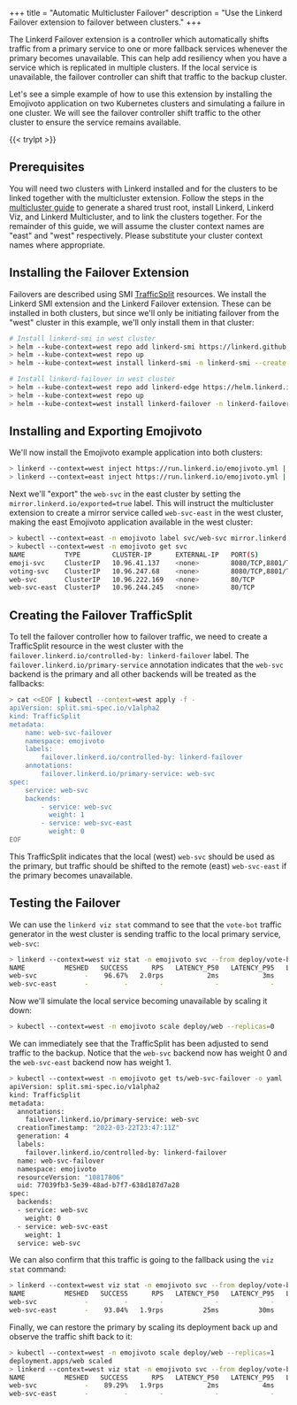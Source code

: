 +++
title = "Automatic Multicluster Failover"
description = "Use the Linkerd Failover extension to failover between clusters."
+++

The Linkerd Failover extension is a controller which automatically shifts
traffic from a primary service to one or more fallback services whenever the
primary becomes unavailable. This can help add resiliency when you have a
service which is replicated in multiple clusters. If the local service is
unavailable, the failover controller can shift that traffic to the backup
cluster.

Let's see a simple example of how to use this extension by installing the
Emojivoto application on two Kubernetes clusters and simulating a failure in
one cluster. We will see the failover controller shift traffic to the other
cluster to ensure the service remains available.

{{< trylpt >}}

## Prerequisites

You will need two clusters with Linkerd installed and for the clusters to be
linked together with the multicluster extension. Follow the steps in the
[multicluster guide](../multicluster/) to generate a shared trust root, install
Linkerd, Linkerd Viz, and Linkerd Multicluster, and to link the clusters
together. For the remainder of this guide, we will assume the cluster context
names are "east" and "west" respectively. Please substitute your cluster
context names where appropriate.

## Installing the Failover Extension

Failovers are described using SMI
[TrafficSplit](https://github.com/servicemeshinterface/smi-spec/blob/main/apis/traffic-split/v1alpha1/traffic-split.md)
resources. We install the Linkerd SMI extension and the Linkerd Failover
extension. These can be installed in both clusters, but since we'll only be
initiating failover from the "west" cluster in this example, we'll only install
them in that cluster:

```bash
# Install linkerd-smi in west cluster
> helm --kube-context=west repo add linkerd-smi https://linkerd.github.io/linkerd-smi
> helm --kube-context=west repo up
> helm --kube-context=west install linkerd-smi -n linkerd-smi --create-namespace linkerd-smi/linkerd-smi

# Install linkerd-failover in west cluster
> helm --kube-context=west repo add linkerd-edge https://helm.linkerd.io/edge
> helm --kube-context=west repo up
> helm --kube-context=west install linkerd-failover -n linkerd-failover --create-namespace --devel linkerd-edge/linkerd-failover
```

## Installing and Exporting Emojivoto

We'll now install the Emojivoto example application into both clusters:

```bash
> linkerd --context=west inject https://run.linkerd.io/emojivoto.yml | kubectl --context=west apply -f -
> linkerd --context=east inject https://run.linkerd.io/emojivoto.yml | kubectl --context=east apply -f -
```

Next we'll "export" the `web-svc` in the east cluster by setting the
`mirror.linkerd.io/exported=true` label. This will instruct the
multicluster extension to create a mirror service called `web-svc-east` in the
west cluster, making the east Emojivoto application available in the west
cluster:

```bash
> kubectl --context=east -n emojivoto label svc/web-svc mirror.linkerd.io/exported=true
> kubectl --context=west -n emojivoto get svc
NAME          TYPE        CLUSTER-IP      EXTERNAL-IP   PORT(S)             AGE
emoji-svc     ClusterIP   10.96.41.137    <none>        8080/TCP,8801/TCP   13m
voting-svc    ClusterIP   10.96.247.68    <none>        8080/TCP,8801/TCP   13m
web-svc       ClusterIP   10.96.222.169   <none>        80/TCP              13m
web-svc-east  ClusterIP   10.96.244.245   <none>        80/TCP              92s
```

## Creating the Failover TrafficSplit

To tell the failover controller how to failover traffic, we need to create a
TrafficSplit resource in the west cluster with the
`failover.linkerd.io/controlled-by: linkerd-failover` label. The
`failover.linkerd.io/primary-service` annotation indicates that the `web-svc`
backend is the primary and all other backends will be treated as the fallbacks:

```bash
> cat <<EOF | kubectl --context=west apply -f -
apiVersion: split.smi-spec.io/v1alpha2
kind: TrafficSplit
metadata:
    name: web-svc-failover
    namespace: emojivoto
    labels:
        failover.linkerd.io/controlled-by: linkerd-failover
    annotations:
        failover.linkerd.io/primary-service: web-svc
spec:
    service: web-svc
    backends:
        - service: web-svc
          weight: 1
        - service: web-svc-east
          weight: 0
EOF
```

This TrafficSplit indicates that the local (west) `web-svc` should be used as
the primary, but traffic should be shifted to the remote (east) `web-svc-east`
if the primary becomes unavailable.

## Testing the Failover

We can use the `linkerd viz stat` command to see that the `vote-bot` traffic
generator in the west cluster is sending traffic to the local primary service,
`web-svc`:

```bash
> linkerd --context=west viz stat -n emojivoto svc --from deploy/vote-bot
NAME          MESHED   SUCCESS      RPS   LATENCY_P50   LATENCY_P95   LATENCY_P99   TCP_CONN
web-svc            -    96.67%   2.0rps           2ms           3ms           5ms          1
web-svc-east       -         -        -             -             -             -          -
```

Now we'll simulate the local service becoming unavailable by scaling it down:

```bash
> kubectl --context=west -n emojivoto scale deploy/web --replicas=0
```

We can immediately see that the TrafficSplit has been adjusted to send traffic
to the backup. Notice that the `web-svc` backend now has weight 0 and the
`web-svc-east` backend now has weight 1.

```bash
> kubectl --context=west -n emojivoto get ts/web-svc-failover -o yaml
apiVersion: split.smi-spec.io/v1alpha2
kind: TrafficSplit
metadata:
  annotations:
    failover.linkerd.io/primary-service: web-svc
  creationTimestamp: "2022-03-22T23:47:11Z"
  generation: 4
  labels:
    failover.linkerd.io/controlled-by: linkerd-failover
  name: web-svc-failover
  namespace: emojivoto
  resourceVersion: "10817806"
  uid: 77039fb3-5e39-48ad-b7f7-638d187d7a28
spec:
  backends:
  - service: web-svc
    weight: 0
  - service: web-svc-east
    weight: 1
  service: web-svc
```

We can also confirm that this traffic is going to the fallback using the
`viz stat` command:

```bash
> linkerd --context=west viz stat -n emojivoto svc --from deploy/vote-bot
NAME          MESHED   SUCCESS      RPS   LATENCY_P50   LATENCY_P95   LATENCY_P99   TCP_CONN
web-svc            -         -        -             -             -             -          -
web-svc-east       -    93.04%   1.9rps          25ms          30ms          30ms          1
```

Finally, we can restore the primary by scaling its deployment back up and
observe the traffic shift back to it:

```bash
> kubectl --context=west -n emojivoto scale deploy/web --replicas=1
deployment.apps/web scaled
> linkerd --context=west viz stat -n emojivoto svc --from deploy/vote-bot
NAME          MESHED   SUCCESS      RPS   LATENCY_P50   LATENCY_P95   LATENCY_P99   TCP_CONN
web-svc            -    89.29%   1.9rps           2ms           4ms           5ms          1
web-svc-east       -         -        -             -             -             -          -
```
